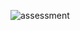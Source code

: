 ![assessment](https://github.com/Pearlgrowth/Assessment-1/assets/139564822/d3d9039e-0a8c-4168-bc12-4ebee65e9774)
